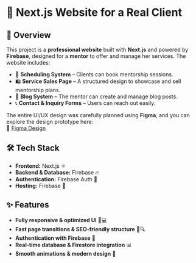 # 🚀 Next.js Website for a Real Client

## 📌 Overview
This project is a **professional website** built with **Next.js** and powered by **Firebase**, designed for a **mentor** to offer and manage her services. The website includes:  

- 📅 **Scheduling System** – Clients can book mentorship sessions.  
- 🛍 **Service Sales Page** – A structured design to showcase and sell mentorship plans.  
- 📝 **Blog System** – The mentor can create and manage blog posts.  
- 📞 **Contact & Inquiry Forms** – Users can reach out easily.  

The entire UI/UX design was carefully planned using **Figma**, and you can explore the design prototype here:  
🎨 [Figma Design](https://www.figma.com/design/3w6sqg7ETvkSgi0SbgS0PW/ProjetoClienteCatia?node-id=0-1&t=oC5OwLaYZ88jHzrM-1)

## 🛠️ Tech Stack
- **Frontend:** Next.js ⚛️  
- **Backend & Database:** Firebase 🔥  
- **Authentication:** Firebase Auth 🔑  
- **Hosting:** Firebase 🚀  

## ✨ Features
- **Fully responsive & optimized UI** 📱💻  
- **Fast page transitions & SEO-friendly structure** 🔄🔍  
- **Authentication with Firebase** 🔑  
- **Real-time database & Firestore integration** 📊  
- **Smooth animations & modern design** 🎨  
